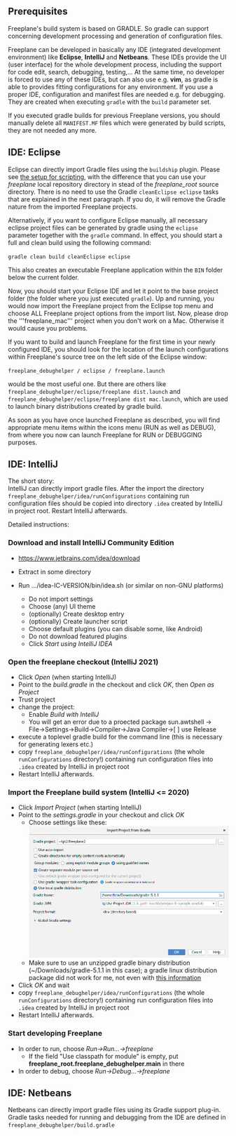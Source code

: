 <!-- toc -->

## Prerequisites

Freeplane's build system is based on GRADLE. So gradle can support concerning development processing and generation of configuration files.

Freeplane can be developed in basically any IDE (integrated development environment) like **Eclipse**, **IntelliJ** and **Netbeans**. These IDEs provide the UI (user interface) for the whole development process, including the support for code edit, search, debugging, testing,... At the same time, no developer is forced to use any of these IDEs, but can also use e.g. **vim**, as gradle is able to provides fitting configurations for any environment. If you use a proper IDE, configuration and manifest files are needed e.g. for debugging. They are created when executing <code>gradle</code> with the <code>build</code> parameter set. 

If you executed gradle builds for previous Freeplane versions, you should manually delete all <code>MANIFEST.MF</code> files which were generated by build scripts, they are not needed any more.


## IDE: Eclipse

Eclipse can directly import Gradle files using the <code>buildship</code> plugin. Please see [the setup for scripting](../scripting/Scripting_environment_setup.md#how-to-set-up-your-environment-with-the-eclipse-plug-ins-for-gradle), with the difference that you can use your *freeplane* local repository directory in stead of the *freeplane_root* source directory. There is no need to use the Gradle <code>cleanEclipse eclipse</code> tasks that are explained in the next paragraph. If you do, it will remove the Gradle nature from the imported Freeplane projects.

Alternatively, if you want to configure Eclipse manually, all necessary eclipse project files can be generated by gradle using the <code>eclipse</code> parameter together with the <code>gradle</code> command. In effect, you should start a full and clean build using the following command:

`gradle clean build cleanEclipse eclipse`

This also creates an executable Freeplane application within the <code>BIN</code> folder below the current folder.

Now, you should start your Eclipse IDE and let it point to the base project folder (the folder where you just executed <code>gradle</code>). Up and running, you would now import the Freeplane project from the Eclipse top menu and choose ALL Freeplane project options from the import list. Now, please drop the '''freeplane_mac''' project when you don't work on a Mac. Otherwise it would cause you problems.

If you want to build and launch Freeplane for the first time in your newly configured IDE, you should look for the location of the launch configurations within Freeplane's source tree on the left side of the Eclipse window:

`freeplane_debughelper / eclipse / freeplane.launch`

would be the most useful one. But there are others like <code>freeplane_debughelper/eclipse/freeplane dist.launch</code> and <code>freeplane_debughelper/eclipse/freeplane dist mac.launch</code>, which are used to launch binary distributions created by gradle build. 

As soon as you have once launched Freeplane as described, you will find appropriate menu items within the icons menu (RUN as well as DEBUG), from where you now can launch Freeplane for RUN or DEBUGGING purposes.

## IDE: IntelliJ

The short story:<br/>
IntelliJ can directly import gradle files. After the import the directory
<code>freeplane_debughelper/idea/runConfigurations</code> containing run
configuration files should be copied into directory <code>.idea</code>
created by IntelliJ in project root. Restart IntelliJ afterwards.

Detailed instructions:
### Download and install IntelliJ Community Edition

* https://www.jetbrains.com/idea/download
* Extract in some directory
* Run .../idea-IC-VERSION/bin/idea.sh (or similar on non-GNU platforms)

    * Do not import settings
    * Choose (any) UI theme
    * (optionally) Create desktop entry
    * (optionally) Create launcher script
    * Choose default plugins (you can disable some, like Android)
    * Do not download featured plugins
    * Click *Start using IntelliJ IDEA*

### Open the freeplane checkout (IntelliJ 2021)

* Click *Open* (when starting IntelliJ)
* Point to the *build.gradle* in the checkout and click *OK*, then *Open as Project*
* Trust project
* change the project:
    * Enable *Build with IntelliJ*
    * You will get an error due to a proected package sun.awtshell -> <br>File->Settings->Build->Compiler->Java Compiler->[ ] use Release
* execute a toplevel gradle build for the command line (this is necessary for generating lexers etc.)
* copy <code>freeplane_debughelper/idea/runConfigurations</code> (the whole <code>runConfigurations</code> directory!) containing run configuration files into <code>.idea</code> created by IntelliJ in project root
* Restart IntelliJ afterwards.

### Import the Freeplane build system (IntelliJ <= 2020)

* Click *Import Project* (when starting IntelliJ)
* Point to the *settings.gradle* in your checkout and click *OK*
    * Choose settings like these:<br/>![](../images/IntelliJ_import_gradle.png ':size=200')
    * Make sure to use an unzipped gradle binary distribution (~/Downloads/gradle-5.1.1 in this case); a gradle linux distribution package did not work for me, not even with [this information](https://stackoverflow.com/questions/18495474/how-to-define-gradles-home-in-idea)
* Click *OK* and wait
* copy <code>freeplane_debughelper/idea/runConfigurations</code> (the whole <code>runConfigurations</code> directory!) containing run configuration files into <code>.idea</code> created by IntelliJ in project root
* Restart IntelliJ afterwards.

### Start developing Freeplane

* In order to run, choose *Run->Run...->freeplane*
    * If the field "Use classpath for module" is empty, put **freeplane_root.freeplane_debughelper.main** in there
* In order to debug, choose *Run->Debug...->freeplane*

## IDE: Netbeans

Netbeans can directly import gradle files using its Gradle support plug-in.
Gradle tasks needed for running and debugging from the IDE are defined in <code>freeplane_debughelper/build.gradle</code>  

<!-- ({Category:Coding}) -->

